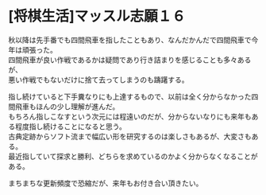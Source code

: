 # [将棋生活]マッスル志願１６  

秋以降は先手番でも四間飛車を指したこともあり、なんだかんだで四間飛車で今年は頑張った。  
四間飛車が良い作戦であるかは疑問であり行き詰まりを感じることも多々あるが、  
悪い作戦でもないだけに捨て去ってしまうのも躊躇する。  

指し続けていると下手糞なりにも上達するもので、以前は全く分からなかった四間飛車もほんの少し理解が進んだ。  
もちろん指しこなすという次元には程遠いのだが、分からないなりにも来年もある程度指し続けることになると思う。  
古典定跡からソフト流まで幅広い形を研究するのは楽しさもあるが、大変さもある。  
最近指していて探求と勝利、どちらを求めているのかよく分からなくなることがある。  

まちまちな更新頻度で恐縮だが、来年もお付き合い頂きたい。  
